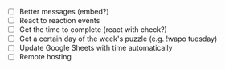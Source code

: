 - [ ] Better messages (embed?)
- [ ] React to reaction events
- [ ] Get the time to complete (react with check?)
- [ ] Get a certain day of the week's puzzle (e.g. !wapo tuesday)
- [ ] Update Google Sheets with time automatically
- [ ] Remote hosting
